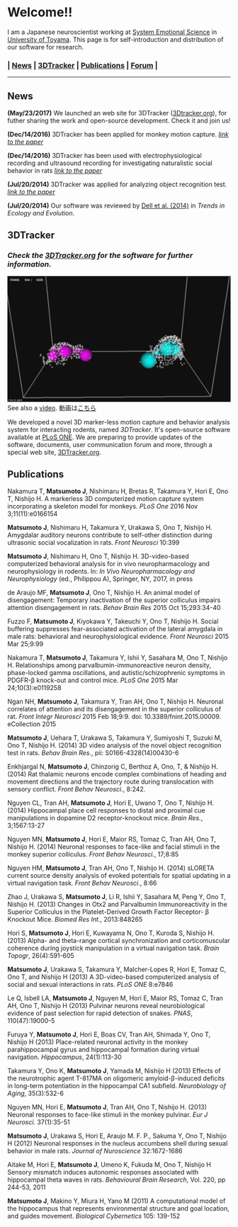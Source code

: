# Welcome!!
I am a Japanese neuroscientist working at [System Emotional Science](http://www.med.u-toyama.ac.jp/sysemosci/) in [University of Toyama](http://www.u-toyama.ac.jp/en/index.html). This page is for self-introduction and distribution of our software for research. 

### | [News](#News) | [3DTracker](#3DTracker) | [Publications](#Publications) | [Forum](http://matsumotoj.prophpbb.com/) |

***
## <a name ="News">News

**(May/23/2017)** We launched an web site for 3DTracker ([3Dtracker.org](http://www.3dtracker.org)), for futher sharing the work and open-source development. Check it and join us!

**(Dec/14/2016)** 3DTracker has been applied for monkey motion capture. [_link to the paper_](http://journals.plos.org/plosone/article?id=10.1371/journal.pone.0166154) 

**(Dec/14/2016)** 3DTracker has been used with electrophysiological recording and ultrasound recording for investigating naturalistic social behavior in rats [_link to the paper_](http://journal.frontiersin.org/article/10.3389/fnins.2016.00399/full)  

**(Jul/20/2014)** 3DTracker was applied for analyzing object recognition test. [_link to the paper_](http://www.sciencedirect.com/science/article/pii/S0166432814004306)  

**(Jul/20/2014)** Our software was reviewed by [Dell et al. (2014)](http://www.sciencedirect.com/science/article/pii/S0169534714001074) in _Trends in Ecology and Evolution_.

## <a name ="3DTracker">3DTracker

### _Check the [3DTracker.org](http://www.3dtracker.org) for the software for further information._

![screen shot](https://github.com/MatsumotoJ/matsumotoj.github.com/blob/master/images/scrnshot_3Dm.png?raw=true)  
See also a [video](https://www.dropbox.com/s/cyldvv879n5cwf0/3Dtracker_demo.mp4?dl=1). 動画は[こちら](https://www.dropbox.com/s/cyldvv879n5cwf0/3Dtracker_demo.mp4?dl=1)

We developed a novel 3D marker-less motion capture and behavior analysis system for interacting rodents, named *3DTracker*. It's open-source software available at [PLoS ONE](http://www.plosone.org/article/info%3Adoi%2F10.1371%2Fjournal.pone.0078460). We are preparing to provide updates of the software, documents, user communication forum and more, through a special web site, [3DTracker.org](http://www.3dtracker.org). 

## <a name ="Publications">Publications
Nakamura T, **Matsumoto J**, Nishimaru H, Bretas R, Takamura Y, Hori E, Ono T, Nishijo H. A markerless 3D computerized motion capture system incorporating a skeleton model for monkeys. _PLoS One_ 2016 Nov 3;11(11):e0166154

**Matsumoto J**, Nishimaru H, Takamura Y, Urakawa S, Ono T, Nishijo H. Amygdalar auditory neurons contribute to self-other distinction during ultrasonic social vocalization in rats. _Front Neurosci_ 10:399

**Matsumoto J**, Nishimaru H, Ono T, Nishijo H. 3D-video-based computerized behavioral analysis for in vivo neuropharmacology and neurophysiology in rodents. In: _In Vivo Neuropharmacology and Neurophysiology_ (ed., Philippou A), Springer, NY, 2017, in press

de Araujo MF, **Matsumoto J**, Ono T, Nishijo H. An animal model of disengagement: Temporary inactivation of the superior colliculus impairs attention disengagement in rats. _Behav Brain Res_ 2015 Oct 15;293:34-40

Fuzzo F, **Matsumoto J**, Kiyokawa Y, Takeuchi Y, Ono T, Nishijo H. Social buffering suppresses fear-associated activation of the lateral amygdala in male rats: behavioral and neurophysiological evidence. _Front Neurosci_ 2015 Mar 25;9:99

Nakamura T, **Matsumoto J**, Takamura Y, Ishii Y, Sasahara M, Ono T, Nishijo H. Relationships among parvalbumin-immunoreactive neuron density, phase-locked gamma oscillations, and autistic/schizophrenic symptoms in PDGFR-β knock-out and control mice. _PLoS One_ 2015 Mar 24;10(3):e0119258

Ngan NH, **Matsumoto J**, Takamura Y, Tran AH, Ono T, Nishijo H. Neuronal correlates of attention and its disengagement in the superior colliculus of rat. _Front Integr Neurosci_ 2015 Feb 18;9:9. doi: 10.3389/fnint.2015.00009. eCollection 2015

**Matsumoto J**, Uehara T, Urakawa S, Takamura Y, Sumiyoshi T, Suzuki M, Ono T, Nishijo H. (2014) 3D video analysis of the novel object recognition test in rats. _Behav Brain Res._, pii: S0166-4328(14)00430-6

Enkhjargal N, **Matsumoto J**, Chinzorig C, Berthoz A, Ono, T, & Nishijo H. (2014) Rat thalamic neurons encode complex combinations of heading and movement directions and the trajectory route during translocation with sensory conflict. _Front Behav Neurosci._, 8:242.

Nguyen CL, Tran AH, **Matsumoto J**, Hori E, Uwano T, Ono T, Nishijo H. (2014) Hippocampal place cell responses to distal and proximal cue manipulations in dopamine D2 receptor-knockout mice. _Brain Res._, 3;1567:13-27

Nguyen MN, **Matsumoto J**, Hori E, Maior RS, Tomaz C, Tran AH, Ono T, Nishijo H. (2014) Neuronal responses to face-like and facial stimuli in the monkey superior colliculus. _Front Behav Neurosci._, 17;8:85

Nguyen HM, **Matsumoto J**, Tran AH, Ono T, Nishijo H. (2014) sLORETA current source density analysis of evoked potentials for spatial updating in a virtual navigation task. _Front Behav Neurosci._, 8:66

Zhao J, Urakawa S, **Matsumoto J**, Li R, Ishii Y, Sasahara M, Peng Y, Ono T, Nishijo H. (2013) Changes in Otx2 and Parvalbumin Immunoreactivity in the Superior Colliculus in the Platelet-Derived Growth Factor Receptor- β Knockout Mice. _Biomed Res Int._, 2013:848265

Hori S, **Matsumoto J**, Hori E, Kuwayama N, Ono T, Kuroda S, Nishijo H. (2013) Alpha- and theta-range cortical synchronization and corticomuscular coherence during joystick manipulation in a virtual navigation task. _Brain Topogr_, 26(4):591-605

**Matsumoto J**, Urakawa S, Takamura Y, Malcher-Lopes R, Hori E, Tomaz C, Ono T, and Nishijo H (2013) A 3D-video-based computerized analysis of social and sexual interactions in rats. _PLoS ONE_ 8:e7846

Le Q, Isbell LA, **Matsumoto J**, Nguyen M, Hori E, Maior RS, Tomaz C, Tran AH, Ono T, Nishijo H (2013)
Pulvinar neurons reveal neurobiological evidence of past selection for rapid detection of snakes.
_PNAS_, 110(47):19000-5

Furuya Y, **Matsumoto J**, Hori E, Boas CV, Tran AH, Shimada Y, Ono T, Nishijo H (2013) Place-related neuronal activity in the monkey parahippocampal gyrus and hippocampal formation during virtual navigation. _Hippocampus_, 24(1):113-30

Takamura Y, Ono K, **Matsumoto J**, Yamada M, Nishijo H (2013) Effects of the neurotrophic agent T-817MA on oligomeric amyloid-β-induced deficits in long-term potentiation in the hippocampal CA1 subfield. _Neurobiology of Aging_, 35(3):532-6

Nguyen MN, Hori E, **Matsumoto J**, Tran AH, Ono T, Nishijo H. (2013) Neuronal responses to face-like stimuli in the monkey pulvinar. _Eur J Neurosci._ 37(1):35-51

**Matsumoto J**, Urakawa S, Hori E, Araujo M. F. P., Sakuma Y, Ono T, Nishijo H (2012) Neuronal responses in the nucleus accumbens shell during sexual behavior in male rats. _Journal of Nuroscience_  32:1672-1686

Aitake M, Hori E, **Matsumoto J**, Umeno K, Fukuda M, Ono T, Nishijo H
Sensory mismatch induces autonomic responses associated with hippocampal theta waves in rats.
_Behavioural Brain Research_, Vol. 220, pp 244-53, 2011

**Matsumoto J**, Makino Y, Miura H, Yano M (2011) A computational model of the hippocampus that represents environmental structure and goal location, and guides movement. _Biological Cybernetics_ 105: 139-152

